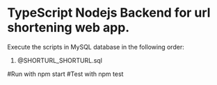# TypeScript Nodejs Backend for url shortening web app. 

Execute the scripts in MySQL database in the following order:
1. @SHORTURL_SHORTURL.sql

#Run with npm start
#Test with npm test